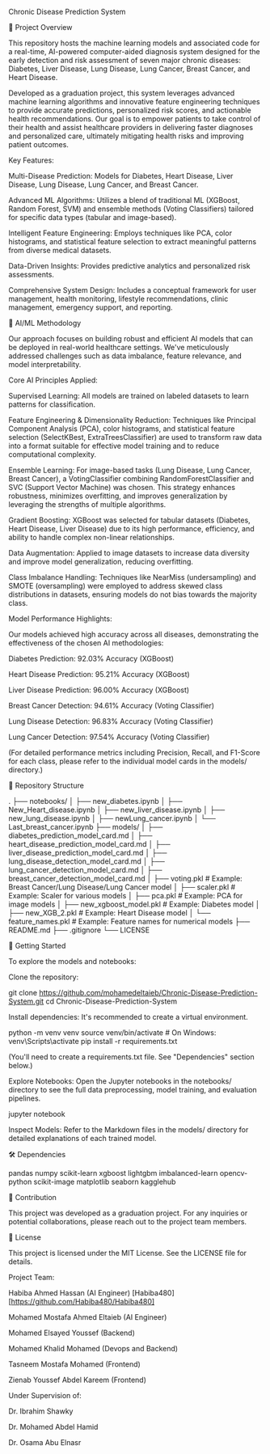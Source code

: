 Chronic Disease Prediction System

🌟 Project Overview

This repository hosts the machine learning models and associated code for a real-time, AI-powered computer-aided diagnosis system designed for the early detection and risk assessment of seven major chronic diseases: Diabetes, Liver Disease, Lung Disease, Lung Cancer, Breast Cancer, and Heart Disease.

Developed as a graduation project, this system leverages advanced machine learning algorithms and innovative feature engineering techniques to provide accurate predictions, personalized risk scores, and actionable health recommendations. Our goal is to empower patients to take control of their health and assist healthcare providers in delivering faster diagnoses and personalized care, ultimately mitigating health risks and improving patient outcomes.


Key Features:

Multi-Disease Prediction: Models for Diabetes, Heart Disease, Liver Disease, Lung Disease, Lung Cancer, and Breast Cancer.

Advanced ML Algorithms: Utilizes a blend of traditional ML (XGBoost, Random Forest, SVM) and ensemble methods (Voting Classifiers) tailored for specific data types (tabular and image-based).

Intelligent Feature Engineering: Employs techniques like PCA, color histograms, and statistical feature selection to extract meaningful patterns from diverse medical datasets.

Data-Driven Insights: Provides predictive analytics and personalized risk assessments.

Comprehensive System Design: Includes a conceptual framework for user management, health monitoring, lifestyle recommendations, clinic management, emergency support, and reporting.


🧠 AI/ML Methodology


Our approach focuses on building robust and efficient AI models that can be deployed in real-world healthcare settings. We've meticulously addressed challenges such as data imbalance, feature relevance, and model interpretability.

Core AI Principles Applied:

Supervised Learning: All models are trained on labeled datasets to learn patterns for classification.

Feature Engineering & Dimensionality Reduction: Techniques like Principal Component Analysis (PCA), color histograms, and statistical feature selection (SelectKBest, ExtraTreesClassifier) are used to transform raw data into a format suitable for effective model training and to reduce computational complexity.

Ensemble Learning: For image-based tasks (Lung Disease, Lung Cancer, Breast Cancer), a VotingClassifier combining RandomForestClassifier and SVC (Support Vector Machine) was chosen. This strategy enhances robustness, minimizes overfitting, and improves generalization by leveraging the strengths of multiple algorithms.

Gradient Boosting: XGBoost was selected for tabular datasets (Diabetes, Heart Disease, Liver Disease) due to its high performance, efficiency, and ability to handle complex non-linear relationships.

Data Augmentation: Applied to image datasets to increase data diversity and improve model generalization, reducing overfitting.

Class Imbalance Handling: Techniques like NearMiss (undersampling) and SMOTE (oversampling) were employed to address skewed class distributions in datasets, ensuring models do not bias towards the majority class.



Model Performance Highlights:


Our models achieved high accuracy across all diseases, demonstrating the effectiveness of the chosen AI methodologies:

Diabetes Prediction: 92.03% Accuracy (XGBoost)

Heart Disease Prediction: 95.21% Accuracy (XGBoost)

Liver Disease Prediction: 96.00% Accuracy (XGBoost)

Breast Cancer Detection: 94.61% Accuracy (Voting Classifier)

Lung Disease Detection: 96.83% Accuracy (Voting Classifier)

Lung Cancer Detection: 97.54% Accuracy (Voting Classifier)

(For detailed performance metrics including Precision, Recall, and F1-Score for each class, please refer to the individual model cards in the models/ directory.)




📂 Repository Structure


.
├── notebooks/
│   ├── new_diabetes.ipynb
│   ├── New_Heart_disease.ipynb
│   ├── new_liver_disease.ipynb
│   ├── new_lung_disease.ipynb
│   ├── newLung_cancer.ipynb
│   └── Last_breast_cancer.ipynb
├── models/
│   ├── diabetes_prediction_model_card.md
│   ├── heart_disease_prediction_model_card.md
│   ├── liver_disease_prediction_model_card.md
│   ├── lung_disease_detection_model_card.md
│   ├── lung_cancer_detection_model_card.md
│   ├── breast_cancer_detection_model_card.md
│   ├── voting.pkl                  # Example: Breast Cancer/Lung Disease/Lung Cancer model
│   ├── scaler.pkl                  # Example: Scaler for various models
│   ├── pca.pkl                     # Example: PCA for image models
│   ├── new_xgboost_model.pkl       # Example: Diabetes model
│   ├── new_XGB_2.pkl               # Example: Heart Disease model
│   └── feature_names.pkl           # Example: Feature names for numerical models
├── README.md
├── .gitignore
└── LICENSE





🚀 Getting Started

To explore the models and notebooks:


Clone the repository:


git clone https://github.com/mohamedeltaieb/Chronic-Disease-Prediction-System.git
cd Chronic-Disease-Prediction-System

Install dependencies:
It's recommended to create a virtual environment.

python -m venv venv
source venv/bin/activate  # On Windows: venv\Scripts\activate
pip install -r requirements.txt

(You'll need to create a requirements.txt file. See "Dependencies" section below.)

Explore Notebooks:
Open the Jupyter notebooks in the notebooks/ directory to see the full data preprocessing, model training, and evaluation pipelines.

jupyter notebook

Inspect Models:
Refer to the Markdown files in the models/ directory for detailed explanations of each trained model.


🛠️ Dependencies


pandas
numpy
scikit-learn
xgboost
lightgbm
imbalanced-learn
opencv-python
scikit-image
matplotlib
seaborn
kagglehub



🤝 Contribution

This project was developed as a graduation project. For any inquiries or potential collaborations, please reach out to the project team members.


📄 License

This project is licensed under the MIT License. See the LICENSE file for details.


Project Team:




Habiba Ahmed Hassan (AI Engineer) [Habiba480][https://github.com/Habiba480/Habiba480]


Mohamed Mostafa Ahmed Eltaieb (AI Engineer)


Mohamed Elsayed Youssef (Backend)


Mohamed Khalid Mohamed (Devops and Backend)


Tasneem Mostafa Mohamed (Frontend)


Zienab Youssef Abdel Kareem (Frontend)





Under Supervision of:


Dr. Ibrahim Shawky


Dr. Mohamed Abdel Hamid


Dr. Osama Abu Elnasr
